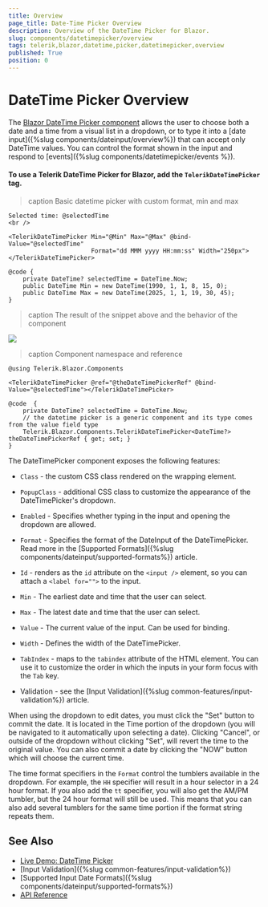 ```yaml
---
title: Overview
page_title: Date-Time Picker Overview
description: Overview of the DateTime Picker for Blazor.
slug: components/datetimepicker/overview
tags: telerik,blazor,datetime,picker,datetimepicker,overview
published: True
position: 0
---
```


# DateTime Picker Overview

The <a href="https://www.telerik.com/blazor-ui/datetimepicker" target="_blank">Blazor DateTime Picker component</a> allows the user to choose both a date and a time from a visual list in a dropdown, or to type it into a [date input]({%slug components/dateinput/overview%}) that can accept only DateTime values. You can control the format shown in the input and respond to [events]({%slug components/datetimepicker/events %}).

#### To use a Telerik DateTime Picker for Blazor, add the `TelerikDateTimePicker` tag.

>caption Basic datetime picker with custom format, min and max

````CSHTML
Selected time: @selectedTime
<br />

<TelerikDateTimePicker Min="@Min" Max="@Max" @bind-Value="@selectedTime"
                       Format="dd MMM yyyy HH:mm:ss" Width="250px"></TelerikDateTimePicker>

@code {
    private DateTime? selectedTime = DateTime.Now;
    public DateTime Min = new DateTime(1990, 1, 1, 8, 15, 0);
    public DateTime Max = new DateTime(2025, 1, 1, 19, 30, 45);
}
````

>caption The result of the snippet above and the behavior of the component

![](images/date-time-picker-overview.gif)

>caption Component namespace and reference

````CSHTML
@using Telerik.Blazor.Components

<TelerikDateTimePicker @ref="@theDateTimePickerRef" @bind-Value="@selectedTime"></TelerikDateTimePicker>

@code  {
    private DateTime? selectedTime = DateTime.Now;
    // the datetime picker is a generic component and its type comes from the value field type
    Telerik.Blazor.Components.TelerikDateTimePicker<DateTime?> theDateTimePickerRef { get; set; }
}
````

The DateTimePicker component exposes the following features:

* `Class` - the custom CSS class rendered on the wrapping element.

* `PopupClass` - additional CSS class to customize the appearance of the DateTimePicker's dropdown.

* `Enabled` - Specifies whether typing in the input and opening the dropdown are allowed.

* `Format` - Specifies the format of the DateInput of the DateTimePicker. Read more in the [Supported Formats]({%slug components/dateinput/supported-formats%}) article.

* `Id` - renders as the `id` attribute on the `<input />` element, so you can attach a `<label for="">` to the input.

* `Min` - The earliest date and time that the user can select.

* `Max` - The latest date and time that the user can select.

* `Value` - The current value of the input. Can be used for binding.

* `Width` - Defines the width of the DateTimePicker.

* `TabIndex` - maps to the `tabindex` attribute of the HTML element. You can use it to customize the order in which the inputs in your form focus with the `Tab` key.

* Validation - see the [Input Validation]({%slug common-features/input-validation%}) article.



When using the dropdown to edit dates, you must click the "Set" button to commit the date. It is located in the Time portion of the dropdown (you will be navigated to it automatically upon selecting a date). Clicking "Cancel", or outside of the dropdown without clicking "Set", will revert the time to the original value. You can also commit a date by clicking the "NOW" button which will choose the current time.

The time format specifiers in the `Format` control the tumblers available in the dropdown. For example, the `HH` specifier will result in a hour selector in a 24 hour format. If you also add the `tt` specifier, you will also get the AM/PM tumbler, but the 24 hour format will still be used. This means that you can also add several tumblers for the same time portion if the format string repeats them.


## See Also

  * [Live Demo: DateTime Picker](https://demos.telerik.com/blazor-ui/datetimepicker/index)
  * [Input Validation]({%slug common-features/input-validation%})
  * [Supported Input Date Formats]({%slug components/dateinput/supported-formats%})
  * [API Reference](https://docs.telerik.com/blazor-ui/api/Telerik.Blazor.Components.TelerikDateTimePicker-1)
